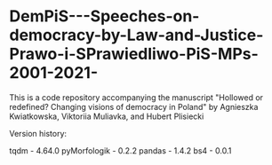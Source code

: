 # DemPiS---Speeches-on-democracy-by-Law-and-Justice-Prawo-i-SPrawiedliwo-PiS-MPs-2001-2021-
This is a code repository accompanying the manuscript "Hollowed or redefined? Changing visions of democracy in Poland" by Agnieszka Kwiatkowska, Viktoriia Muliavka, and Hubert Plisiecki  

Version history:

  tqdm - 4.64.0
  pyMorfologik - 0.2.2
  pandas - 1.4.2
  bs4 - 0.0.1
